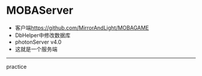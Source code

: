 # MOBAServer
* 客户端<https://github.com/MirrorAndLight/MOBAGAME>
* DbHelper中修改数据库
* photonServer v4.0
* 这就是一个服务端
---
practice
